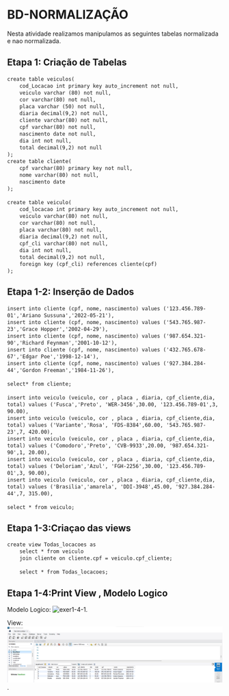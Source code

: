 # BD-NORMALIZAÇÃO
Nesta atividade realizamos manipulamos as seguintes tabelas normalizada e nao normalizada.

## Etapa 1: Criação de Tabelas 

```
create table veiculos(
	cod_Locacao int primary key auto_increment not null,
	veiculo	varchar (80) not null,
	cor varchar(80) not null,
	placa varchar (50) not null,
	diaria decimal(9,2) not null,	
	cliente varchar(80) not null,
	cpf varchar(80) not null,
	nascimento date not null,
	dia int not null,
	total decimal(9,2) not null
);
create table cliente(
	cpf varchar(80) primary key not null,
	nome varchar(80) not null,
	nascimento date 
);
    
create table veiculo(
	cod_locacao int primary key auto_increment not null,
	veiculo varchar(80) not null,
	cor varchar(80) not null,
	placa varchar(80) not null,
	diaria decimal(9,2) not null,
	cpf_cli varchar(80) not null,
	dia int not null,
	total decimal(9,2) not null,
	foreign key (cpf_cli) references cliente(cpf)
);
```
## Etapa 1-2: Inserção de Dados
```
insert into cliente (cpf, nome, nascimento) values ('123.456.789-01','Ariano Sussuna','2022-05-21'),
insert into cliente (cpf, nome, nascimento) values ('543.765.987-23','Grace Hopper','2002-04-29'),
insert into cliente (cpf, nome, nascimento) values ('987.654.321-90','Richard Feynman','2001-10-12'),
insert into cliente (cpf, nome, nascimento) values ('432.765.678-67','Edgar Poe','1998-12-14'),
insert into cliente (cpf, nome, nascimento) values ('927.384.284-44','Gordon Freeman','1984-11-26'),
    
select* from cliente;
    
insert into veiculo (veiculo, cor , placa , diaria, cpf_cliente,dia, total) values ('Fusca','Preto', 'WER-3456',30.00, '123.456.789-01',3, 90.00),
insert into veiculo (veiculo, cor , placa , diaria, cpf_cliente,dia, total) values ('Variante','Rosa', 'FDS-8384',60.00, '543.765.987-23',7, 420.00),
insert into veiculo (veiculo, cor , placa , diaria, cpf_cliente,dia, total) values ('Comodoro','Preto', 'CVB-9933',20.00, '987.654.321-90',1, 20.00),
insert into veiculo (veiculo, cor , placa , diaria, cpf_cliente,dia, total) values ('Deloriam','Azul', 'FGH-2256',30.00, '123.456.789-01',3, 90.00),
insert into veiculo (veiculo, cor , placa , diaria, cpf_cliente,dia, total) values ('Brasilia','amarela', 'DDI-3948',45.00, '927.384.284-44',7, 315.00),

select * from veiculo;
```

## Etapa 1-3:Criaçao das views
```
create view Todas_locacoes as
	select * from veiculo
	join cliente on cliente.cpf = veiculo.cpf_cliente;
    
    select * from Todas_locacoes;
```
## Etapa 1-4:Print View , Modelo Logico
Modelo Logico:
![exer1-4-1](https://github.com/Ig0rFA/BD-NORMALIZA-O/blob/main/PrintModeloLogicoNormaliza%C3%A7ao.png).

View:
![exer1-4-2](https://github.com/Ig0rFA/BD-NORMALIZA-O/blob/main/PrintAutomoveis.png).


